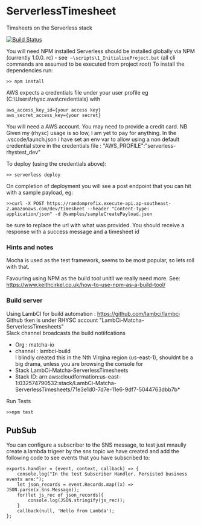 # ServerlessTimesheet
Timsheets on the Serverless stack

[![Build Status](https://s3.amazonaws.com/lambci-matcha-serverlesstimesheets-buildresults-1ubwlghifgx2q/gh/MatchaIO/ServerlessTimesheet/branches/master/00e71f9862671a7119add8fb718cd78a.svg)](https://s3.amazonaws.com/lambci-matcha-serverlesstimesheets-buildresults-1ubwlghifgx2q/gh/MatchaIO/ServerlessTimesheet/branches/master/1efc9746ea19ab16dee84c497615fa52.html)


You will need NPM installed
Serverless should be installed globally via NPM (currently 1.0.0. rc) - see`` ~\scripts\1_InitialiseProject.bat``
(all cli commands are assumed to be executed from project root)
To install the dependencies run:
```
>> npm install
```

AWS expects a credentials file under your user profile eg (C:\Users\rhysc\.aws\credentials) with
```
aws_access_key_id={your access key}
aws_secret_access_key={your secret}
```
You will need a AWS account. You may need to provide a credit card. NB Given my (rhysc) usage is so low, I am yet to pay for anything.
In the .vscode/launch.json  i have set an env var to allow using a non default credential store in the credentials file : "AWS_PROFILE":"serverless-rhystest_dev"

To deploy (using the credentials above):
```
>> serverless deploy
```

On completion of deployment you will see a post endpoint that you can hit with a sample payload, eg:
```
>>curl -X POST https://randomprefix.execute-api.ap-southeast-2.amazonaws.com/dev/timesheet --header "Content-Type: application/json" -d @samples/sampleCreatePayload.json
```
be sure to replace the url with what was provided. You should receive a response with a success message and a timesheet id


### Hints and notes
Mocha is used as the test framework, seems to be most popular, so lets roll with that.


Favouring using NPM as the build tool unitll we really need more. See: https://www.keithcirkel.co.uk/how-to-use-npm-as-a-build-tool/

### Build server
Using LambCI for build automation : https://github.com/lambci/lambci  
Github tken is under RHYSC account "LambCi-Matcha-ServerlessTimesheets"  
Slack channel broadcasts the build notiifcations   
  *  Org : matcha-io  
  *  channel : lambci-build  
I blindly created this in the Nth Virgina region (us-east-1), shouldnt be a big drama, unless you are browsing the console for   
  *  Stack       LambCi-Matcha-ServerlessTimesheets  
  *  Stack ID:   arn:aws:cloudformation:us-east-1:032574790532:stack/LambCi-Matcha-ServerlessTimesheets/71e3e1d0-7d7e-11e6-9df7-5044763dbb7b*  

Run Tests
```
>>npm test
```
## PubSub
You can configure a subscriber to the SNS message, to test just mnaully create a lambda trigeer by the sns topic we have created and add the following code to see events that you have subscribed to:
```
exports.handler = (event, context, callback) => {
    console.log("In the test Subscriber Handler. Persisted business events are:");
    let json_records = event.Records.map((x) => JSON.parse(x.Sns.Message));
    for(let js_rec of json_records){
        console.log(JSON.stringify(js_rec));
    }
    callback(null, 'Hello from Lambda');
};
```